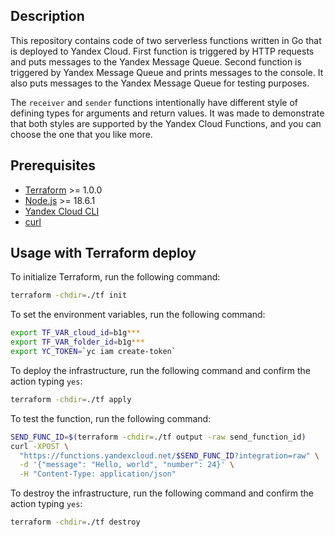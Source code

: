 ## Description

This repository contains code of two serverless functions written in Go that is deployed to Yandex Cloud.
First function is triggered by HTTP requests and puts messages to the Yandex Message Queue.
Second function is triggered by Yandex Message Queue and prints messages to the console. It also
puts messages to the Yandex Message Queue for testing purposes.

The `receiver` and `sender` functions intentionally have different style of defining types for arguments and return
values.
It was made to demonstrate that both styles are supported by the Yandex Cloud Functions, and you can choose the one that
you like more.

## Prerequisites

* [Terraform](https://www.terraform.io/downloads.html) >= 1.0.0
* [Node.js](https://nodejs.org/en/download/) >= 18.6.1
* [Yandex Cloud CLI](https://cloud.yandex.ru/docs/cli/quickstart)
* [curl](https://curl.se/download.html)

## Usage with Terraform deploy

To initialize Terraform, run the following command:

```bash
terraform -chdir=./tf init
```

To set the environment variables, run the following command:

```bash
export TF_VAR_cloud_id=b1g***
export TF_VAR_folder_id=b1g***
export YC_TOKEN=`yc iam create-token`
```

To deploy the infrastructure, run the following command and confirm the action typing `yes`:

```bash
terraform -chdir=./tf apply
```

To test the function, run the following command:

```bash
SEND_FUNC_ID=$(terraform -chdir=./tf output -raw send_function_id)
curl -XPOST \
  "https://functions.yandexcloud.net/$SEND_FUNC_ID?integration=raw" \
  -d '{"message": "Hello, world", "number": 24}' \
  -H "Content-Type: application/json"
```

To destroy the infrastructure, run the following command and confirm the action typing `yes`:

```bash
terraform -chdir=./tf destroy
```